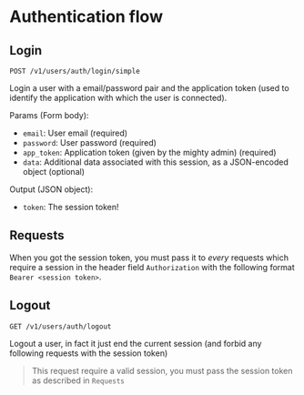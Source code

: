Authentication flow
===================

## Login

`POST /v1/users/auth/login/simple`

Login a user with a email/password pair and the application token (used to identify the application with which the user is connected).

Params (Form body):
- `email`: User email (required)
- `password`: User password (required)
- `app_token`: Application token (given by the mighty admin) (required)
- `data`: Additional data associated with this session, as a JSON-encoded object (optional)

Output (JSON object):
- `token`: The session token!

## Requests

When you got the session token, you must pass it to *every* requests which require a session in the header field `Authorization` with the following format `Bearer <session token>`.

## Logout

`GET /v1/users/auth/logout`

Logout a user, in fact it just end the current session (and forbid any following requests with the session token)

> This request require a valid session, you must pass the session token as described in `Requests`
